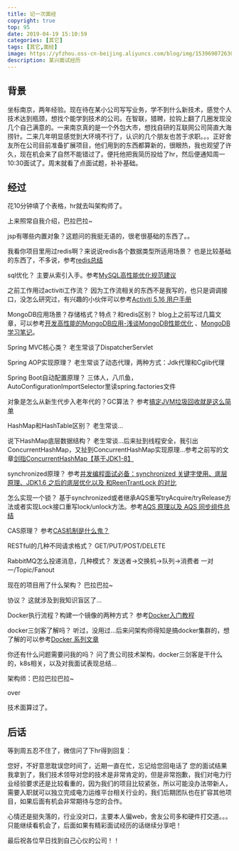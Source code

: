 ```yaml
---
title: 记一次面经
copyright: true
top: 95
date: 2019-04-19 15:10:59
categories: [其它]
tags: [其它,面经]
image: https://yfzhou.oss-cn-beijing.aliyuncs.com/blog/img/1539690726304_0.png
description: 某兴面试经历
---
```


<span></span>

<!--more-->

## 背景

坐标南京，两年经验。现在待在某小公司写写业务，学不到什么新技术，感觉个人技术达到瓶颈，想找个能学到技术的公司。在智联，猎聘，拉钩上翻了几圈发现没几个自己满意的。一来南京真的是一个外包大市，想找自研的互联网公司简直大海捞针。二来几年明显感觉到大环境不行了，认识的几个朋友也苦于求职。。。正好舍友所在公司目前准备扩展项目，他们用到的东西都算新的，很眼热，我也观望了许久，现在机会来了自然不能错过了。便托他把我简历投给了hr，然后便通知周一10:30面试了。周末就看了点面试题，补补基础。

## 经过

花10分钟填了个表格，hr就去叫架构师了。

上来照常自我介绍，巴拉巴拉~

jsp有哪些内置对象？这题问的我挺无语的，很老很基础的东西了。。

我看你项目里用过redis啊？来说说redis各个数据类型所适用场景？ 也是比较基础的东西了，不多说，参考[redis总结](https://github.com/Snailclimb/JavaGuide/blob/master/docs/database/Redis/Redis.md "redis总结")

sql优化？ 主要从索引入手。参考[MySQL高性能优化规范建议](https://github.com/Snailclimb/JavaGuide/blob/master/docs/database/MySQL%E9%AB%98%E6%80%A7%E8%83%BD%E4%BC%98%E5%8C%96%E8%A7%84%E8%8C%83%E5%BB%BA%E8%AE%AE.md "MySQL高性能优化规范建议.md")

之前工作用过activiti工作流？ 因为工作流相关的东西不是我写的，也只是调调接口，没怎么研究过，有兴趣的小伙伴可以参考[Activiti 5.16 用户手册](http://www.mossle.com/docs/activiti/index.html "Activiti 5.16 用户手册")

MongoDB应用场景？存储格式？特点？和redis区别？ blog上之前写过几篇文章，可以参考[开发高性能的MongoDB应用-浅谈MongoDB性能优化](https://542869246.github.io/2018/10/31/%E5%BC%80%E5%8F%91%E9%AB%98%E6%80%A7%E8%83%BD%E7%9A%84MongoDB%E5%BA%94%E7%94%A8-%E6%B5%85%E8%B0%88MongoDB%E6%80%A7%E8%83%BD%E4%BC%98%E5%8C%96/ "开发高性能的MongoDB应用-浅谈MongoDB性能优化") 、[MongoDB学习笔记](https://542869246.github.io/2018/11/06/MongoDB%E5%AD%A6%E4%B9%A0%E7%AC%94%E8%AE%B0%EF%BC%88%E5%A2%9E%E5%88%A0%E6%94%B9%E6%9F%A5%E3%80%81%E8%81%9A%E5%90%88%E3%80%81%E7%B4%A2%E5%BC%95%E3%80%81%E8%BF%9E%E6%8E%A5%E3%80%81%E5%A4%87%E4%BB%BD%E4%B8%8E%E6%81%A2%E5%A4%8D%E3%80%81%E7%9B%91%E6%8E%A7%E7%AD%89%EF%BC%89/ "MongoDB学习笔记")。

Spring MVC核心类？ 老生常谈了DispatcherServlet

Spring AOP实现原理？ 老生常谈了动态代理，两种方式：Jdk代理和Cglib代理

Spring Boot自动配置原理？ 三体人，八爪鱼，AutoConfigurationImportSelector里读spring.factories文件

对象是怎么从新生代步入老年代的？GC算法？ 参考[搞定JVM垃圾回收就是这么简单](https://github.com/Snailclimb/JavaGuide/blob/master/docs/java/%E6%90%9E%E5%AE%9AJVM%E5%9E%83%E5%9C%BE%E5%9B%9E%E6%94%B6%E5%B0%B1%E6%98%AF%E8%BF%99%E4%B9%88%E7%AE%80%E5%8D%95.md "搞定JVM垃圾回收就是这么简单")

HashMap和HashTable区别？ 老生常谈...

说下HashMap底层数据结构？ 老生常谈...后来扯到线程安全，我引出ConcurrentHashMap，又扯到ConcurrentHashMap实现原理...参考之前写的文章[剑指ConcurrentHashMap【基于JDK1-8】](https://542869246.github.io/2018/12/24/%E5%89%91%E6%8C%87ConcurrentHashMap%E3%80%90%E5%9F%BA%E4%BA%8EJDK1-8%E3%80%91/ "剑指ConcurrentHashMap【基于JDK1-8】")

synchronized原理？ 参考[并发编程面试必备：synchronized 关键字使用、底层原理、JDK1.6 之后的底层优化以及 和ReenTrantLock 的对比](https://github.com/Snailclimb/JavaGuide/blob/master/docs/java/synchronized.md "并发编程面试必备：synchronized 关键字使用、底层原理、JDK1.6 之后的底层优化以及 和ReenTrantLock 的对比")

怎么实现一个锁？ 基于synchronized或者继承AQS重写tryAcquire/tryRelease方法或者实现Lock接口重写lock/unlock方法。参考[AQS 原理以及 AQS 同步组件总结](https://github.com/Snailclimb/JavaGuide/blob/master/docs/java/Multithread/AQS.md "AQS 原理以及 AQS 同步组件总结")

CAS原理？ 参考[CAS机制是什么鬼？](https://542869246.github.io/2018/12/17/CAS%E6%9C%BA%E5%88%B6%E6%98%AF%E4%BB%80%E4%B9%88%E9%AC%BC%EF%BC%9F/ "CAS机制是什么鬼？")

RESTful的几种不同请求格式？ GET/PUT/POST/DELETE

RabbitMQ怎么投递消息，几种模式？ 发送者->交换机->队列->消费者  一对一/Topic/Fanout 

现在的项目用了什么架构？ 巴拉巴拉~

协议？ 这就涉及到我知识盲区了...

Docker执行流程？构建一个镜像的两种方式？ 参考[Docker入门教程](http://www.ityouknow.com/docker/2018/03/07/docker-introduction.html) 

docker三剑客了解吗？ 听过，没用过...后来问架构师得知是搞docker集群的，想了解的可以参考[Docker 系列文章](http://www.ityouknow.com/docker.html "Docker 系列文章")

你还有什么问题需要问我的吗？ 问了贵公司技术架构，docker三剑客是干什么的，k8s相关，以及对我面试表现总结...

架构师：巴拉巴拉巴拉~

over

技术面算过了。

## 后话

等到周五忍不住了，微信问了下hr得到回复：

您好，不好意思耽误您时间了，近期一直在忙，忘记给您回电话了  您的面试结果我拿到了，我们技术领导对您的技术是非常肯定的，但是非常抱歉，我们对电力行业经验要求还是比较看重的，因为我们的项目比较紧张，所以可能没办法带新人，需要入职就可以独立完成电力运维平台相关行业的，我们后期团队也在扩容其他项目，如果后面有机会非常期待与您的合作。


心情还是挺失落的，行业没对口，主要本人偏web，舍友公司多和硬件打交道。。。只能继续看机会了，后面如果有精彩面试经历的话继续分享吧！


最后祝各位早日找到自己心仪的公司！！